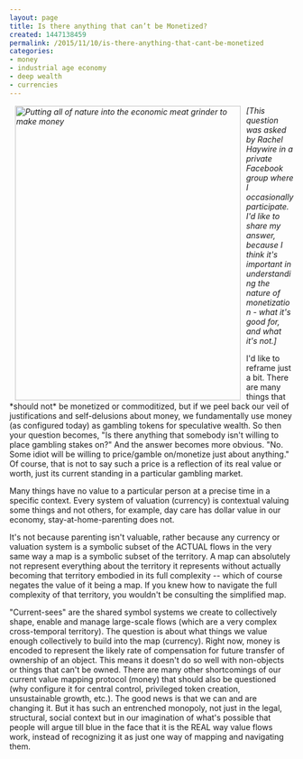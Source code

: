 ```yaml
---
layout: page
title: Is there anything that can’t be Monetized?
created: 1447138459
permalink: /2015/11/10/is-there-anything-that-cant-be-monetized
categories:
- money
- industrial age economy
- deep wealth
- currencies
---
```

<p><em><img alt="Putting all of nature into the economic meat grinder to make money" src="https://one1more2time3.files.wordpress.com/2010/11/haitz27.jpg" style="width: 400px; height: 522px; margin-left: 10px; margin-right: 10px; float: left;">[This question was asked by Rachel Haywire in a private Facebook group where I occasionally participate. I'd like to share my answer, because I think it's important in understanding the nature of monetization - what it's good for, and what it's not.]</em></p><p>I'd like to reframe just a bit. There are many things that *should not* be monetized or commoditized, but if we peel back our veil of justifications and self-delusions about money, we fundamentally use money (as configured today) as gambling tokens for speculative wealth. So then your question becomes, "Is there anything that somebody isn't willing to place gambling stakes on?" And the answer becomes more obvious. "No. Some idiot will be willing to price/gamble on/monetize just about anything." Of course, that is not to say such a price is a reflection of its real value or worth, just its current standing in a particular gambling market.</p><p>Many things have no value to a particular person at a precise time in a specific context. Every system of valuation (currency) is contextual valuing some things and not others, for example, day care has dollar value in our economy, stay-at-home-parenting does not.</p><p><!--break--></p><p>It's not because parenting isn't valuable, rather because any currency or valuation system is a symbolic subset of the ACTUAL flows in the very same way a map is a symbolic subset of the territory. A map can absolutely not represent everything about the territory it represents without actually becoming that territory embodied in its full complexity -- which of course negates the value of it being a map. If you knew how to navigate the full complexity of that territory, you wouldn't be consulting the simplified map.</p><p>"Current-sees" are the shared symbol systems we create to collectively shape, enable and manage large-scale flows (which are a very complex cross-temporal territory). The question is about what things we value enough collectively to build into the map (currency). Right now, money is encoded to represent the likely rate of compensation for future transfer of ownership of an object. This means it doesn't do so well with non-objects or things that can't be owned. There are many other shortcomings of our current value mapping protocol (money) that should also be questioned (why configure it for central control, privileged token creation, unsustainable growth, etc.). The good news is that we can and are changing it. But it has such an entrenched monopoly, not just in the legal, structural, social context but in our imagination of what's possible that people will argue till blue in the face that it is the REAL way value flows work, instead of recognizing it as just one way of mapping and navigating them.</p>
